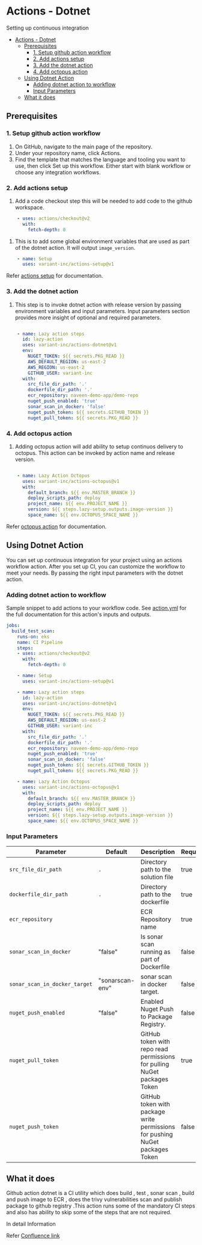 # Actions - Dotnet

Setting up continuous integration

- [Actions - Dotnet](#actions---dotnet)
  - [Prerequisites](#prerequisites)
    - [1. Setup github action workflow](#1-setup-github-action-workflow)
    - [2. Add actions setup](#2-add-actions-setup)
    - [3. Add the dotnet action](#3-add-the-dotnet-action)
    - [4. Add octopus action](#4-add-octopus-action)
  - [Using Dotnet Action](#using-dotnet-action)
    - [Adding dotnet action to workflow](#adding-dotnet-action-to-workflow)
    - [Input Parameters](#input-parameters)
  - [What it does](#what-it-does)

## Prerequisites

### 1. Setup github action workflow

1. On GitHub, navigate to the main page of the repository.
2. Under your repository name, click Actions.
3. Find the template that matches the language and tooling you want to use, then click Set up this workflow. Either start with blank workflow or choose any integration workflows.

### 2. Add actions setup

1. Add a code checkout step this will be needed to add code to the github workspace.

```yaml
    - uses: actions/checkout@v2
      with:
        fetch-depth: 0
```

1. This is to add some global environment variables that are used as part of the dotnet action. It will output `image_version`.

```yaml
    - name: Setup
      uses: variant-inc/actions-setup@v1
```

Refer [actions setup](https://github.com/variant-inc/actions-setup/blob/master/README.md) for documentation.

### 3. Add the dotnet action

1. This step is to invoke dotnet action with release version by passing environment variables and input parameters. Input parameters section provides more insight of optional and required parameters.

```yaml

    - name: Lazy action steps
      id: lazy-action
      uses: variant-inc/actions-dotnet@v1
      env:
        NUGET_TOKEN: ${{ secrets.PKG_READ }}
        AWS_DEFAULT_REGION: us-east-2
        AWS_REGION: us-east-2
        GITHUB_USER: variant-inc
      with:
        src_file_dir_path: '.'
        dockerfile_dir_path: '.'
        ecr_repository: naveen-demo-app/demo-repo
        nuget_push_enabled: 'true'
        sonar_scan_in_docker: 'false'
        nuget_push_token: ${{ secrets.GITHUB_TOKEN }}
        nuget_pull_token: ${{ secrets.PKG_READ }}

```

### 4. Add octopus action

1. Adding octopus action will add ability to setup continuos delivery to octopus. This action can be invoked by action name and release version.

```yaml

    - name: Lazy Action Octopus
      uses: variant-inc/actions-octopus@v1
      with:
        default_branch: ${{ env.MASTER_BRANCH }}
        deploy_scripts_path: deploy
        project_name: ${{ env.PROJECT_NAME }}
        version: ${{ steps.lazy-setup.outputs.image-version }}
        space_name: ${{ env.OCTOPUS_SPACE_NAME }}

```

Refer [octopus action](https://github.com/variant-inc/actions-octopus/blob/master/README.md) for documentation.

## Using Dotnet Action

You can set up continuous integration for your project using an actions workflow action.
After you set up CI, you can customize the workflow to meet your needs. By passing the right input parameters with the dotnet action.

### Adding dotnet action to workflow

Sample snippet to add actions to your workflow code.
See [action.yml](action.yml) for the full documentation for this action's inputs and outputs.

```yaml
jobs:
  build_test_scan:
    runs-on: eks
    name: CI Pipeline
    steps:
    - uses: actions/checkout@v2
      with:
        fetch-depth: 0

    - name: Setup
      uses: variant-inc/actions-setup@v1

    - name: Lazy action steps
      id: lazy-action
      uses: variant-inc/actions-dotnet@v1
      env:
        NUGET_TOKEN: ${{ secrets.PKG_READ }}
        AWS_DEFAULT_REGION: us-east-2
        GITHUB_USER: variant-inc
      with:
        src_file_dir_path: '.'
        dockerfile_dir_path: '.'
        ecr_repository: naveen-demo-app/demo-repo
        nuget_push_enabled: 'true'
        sonar_scan_in_docker: 'false'
        nuget_push_token: ${{ secrets.GITHUB_TOKEN }}
        nuget_pull_token: ${{ secrets.PKG_READ }}

    - name: Lazy Action Octopus
      uses: variant-inc/actions-octopus@v1
      with:
        default_branch: ${{ env.MASTER_BRANCH }}
        deploy_scripts_path: deploy
        project_name: ${{ env.PROJECT_NAME }}
        version: ${{ steps.lazy-setup.outputs.image-version }}
        space_name: ${{ env.OCTOPUS_SPACE_NAME }}

```

### Input Parameters

| Parameter                     | Default         | Description                                                                  | Required |
| ----------------------------- | --------------- | ---------------------------------------------------------------------------- | -------- |
| `src_file_dir_path`           | `.`             | Directory path to the solution file                                          | true     |
| `dockerfile_dir_path`         | `.`             | Directory path to the dockerfile                                             | true     |
| `ecr_repository`              |                 | ECR Repository name                                                          | true     |
| `sonar_scan_in_docker`        | "false"         | Is sonar scan running as part of Dockerfile                                  | false    |
| `sonar_scan_in_docker_target` | "sonarscan-env" | sonar scan in docker target.                                                 | false    |
| `nuget_push_enabled`          | "false"         | Enabled Nuget Push to Package Registry.                                      | false    |
| `nuget_pull_token`            |                 | GitHub token with repo read permissions for pulling NuGet packages Token     | true     |
| `nuget_push_token`            |                 | GitHub token with package write permissions for pushing NuGet packages Token | false    |

## What it does

Github action dotnet is a CI utility which does build , test , sonar scan , build and push image to ECR , does the trivy vulnerabilities scan and publish package to github registry .This action runs some of the mandatory CI steps and also has ability to skip some of the steps that are not required.

In detail Information

Refer [Confluence link](https://usxtech.atlassian.net/wiki/spaces/CLOUD/pages/1346404365/Lazy+Github+Action+Dotnet)
